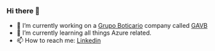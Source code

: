 ### Hi there 👋

<!--
**giulianisanches/giulianisanches** is a ✨ _special_ ✨ repository because its `README.md` (this file) appears on your GitHub profile.

Here are some ideas to get you started:
-->

- 🔭 I’m currently working on a [Grupo Boticario](https://www.grupoboticario.com.br/) company called [GAVB](https://www.gavb.com.br)
- 🌱 I’m currently learning all things Azure related.
- 📫 How to reach me: [Linkedin](https://www.linkedin.com/in/giulianisanches/)
